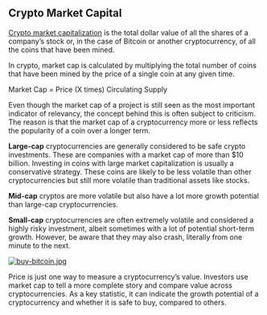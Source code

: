 ## Crypto Market Capital

[Crypto market capitalization](https://coin360.com/?period=30d) is the total dollar value of all the shares of a company’s stock or, in the case of Bitcoin or another cryptocurrency, of all the coins that have been mined. 

In crypto, market cap is calculated by multiplying the total number of coins that have been mined by the price of a single coin at any given time.

Market Cap = Price (X times) Circulating Supply

Even though the market cap of a project is still seen as the most important indicator of relevancy, the concept behind this is often subject to criticism. The reason is that the market cap of a cryptocurrency more or less reflects the popularity of a coin over a longer term. 

**Large-cap** cryptocurrencies are generally considered to be safe crypto investments. These are companies with a market cap of more than $10 billion. Investing in coins with large market capitalization is usually a conservative strategy. These coins are likely to be less volatile than other cryptocurrencies but still more volatile than traditional assets like stocks.

**Mid-cap** cryptos are more volatile but also have a lot more growth potential than large-cap cryptocurrencies.

**Small-cap** cryptocurrencies are often extremely volatile and considered a highly risky investment, albeit sometimes with a lot of potential short-term growth. However, be aware that they may also crash, literally from one minute to the next. 

[![buy-bitcoin.jpg](https://cdn.hashnode.com/res/hashnode/image/upload/v1646321618979/5zGcm7dMP.jpg)](https://accounts.binance.com/es-LA/register?ref=396138808)

Price is just one way to measure a cryptocurrency’s value. Investors use market cap to tell a more complete story and compare value across cryptocurrencies. As a key statistic, it can indicate the growth potential of a cryptocurrency and whether it is safe to buy, compared to others.